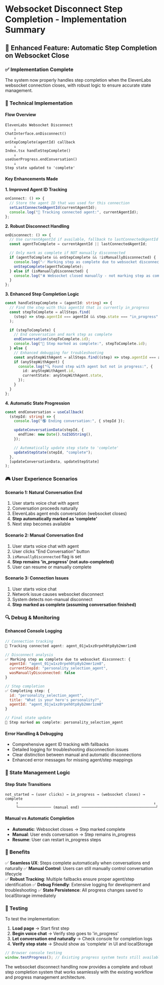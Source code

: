 # Websocket Disconnect Step Completion - Implementation Summary

## 🎯 Enhanced Feature: Automatic Step Completion on Websocket Close

### ✅ Implementation Complete

The system now properly handles step completion when the ElevenLabs websocket connection closes, with robust logic to ensure accurate state management.

### 🔧 Technical Implementation

#### Flow Overview

```
ElevenLabs Websocket Disconnect
    ↓
ChatInterface.onDisconnect()
    ↓
onStepComplete(agentId) callback
    ↓
Index.tsx handleStepComplete()
    ↓
useUserProgress.endConversation()
    ↓
Step state updated to 'complete'
```

#### Key Enhancements Made

**1. Improved Agent ID Tracking**

```typescript
onConnect: () => {
  // Store the agent ID that was used for this connection
  setLastConnectedAgentId(currentAgentId);
  console.log("📝 Tracking connected agent:", currentAgentId);
};
```

**2. Robust Disconnect Handling**

```typescript
onDisconnect: () => {
  // Use currentAgentId if available, fallback to lastConnectedAgentId
  const agentToComplete = currentAgentId || lastConnectedAgentId;

  // Only mark as complete if NOT manually disconnected
  if (agentToComplete && onStepComplete && !isManuallyDisconnected) {
    console.log("✅ Marking step as complete due to websocket disconnect");
    onStepComplete(agentToComplete);
  } else if (isManuallyDisconnected) {
    console.log("⏸️ Websocket closed manually - not marking step as complete");
  }
};
```

**3. Enhanced Step Completion Logic**

```typescript
const handleStepComplete = (agentId: string) => {
  // Find the step with this agentId that is currently in_progress
  const stepToComplete = allSteps.find(
    (step) => step.agentId === agentId && step.state === "in_progress"
  );

  if (stepToComplete) {
    // End conversation and mark step as complete
    endConversation(stepToComplete.id);
    console.log("📝 Step marked as complete:", stepToComplete.id);
  } else {
    // Enhanced debugging for troubleshooting
    const anyStepWithAgent = allSteps.find((step) => step.agentId === agentId);
    if (anyStepWithAgent) {
      console.log("🔍 Found step with agent but not in progress:", {
        id: anyStepWithAgent.id,
        currentState: anyStepWithAgent.state,
      });
    }
  }
};
```

**4. Automatic State Progression**

```typescript
const endConversation = useCallback(
  (stepId: string) => {
    console.log("🔇 Ending conversation:", { stepId });

    updateConversationData(stepId, {
      endTime: new Date().toISOString(),
    });

    // Automatically update step state to 'complete'
    updateStepState(stepId, "complete");
  },
  [updateConversationData, updateStepState]
);
```

### 🎮 User Experience Scenarios

#### Scenario 1: Natural Conversation End

1. User starts voice chat with agent
2. Conversation proceeds naturally
3. ElevenLabs agent ends conversation (websocket closes)
4. **Step automatically marked as 'complete'**
5. Next step becomes available

#### Scenario 2: Manual Conversation End

1. User starts voice chat with agent
2. User clicks "End Conversation" button
3. `isManuallyDisconnected` flag is set
4. **Step remains 'in_progress' (not auto-completed)**
5. User can resume or manually complete

#### Scenario 3: Connection Issues

1. User starts voice chat
2. Network issue causes websocket disconnect
3. System detects non-manual disconnect
4. **Step marked as complete (assuming conversation finished)**

### 🔍 Debug & Monitoring

#### Enhanced Console Logging

```javascript
// Connection tracking
📝 Tracking connected agent: agent_01jw1xz0rpeh0tp8yb2mmr1zm8

// Disconnect analysis
✅ Marking step as complete due to websocket disconnect: {
  agentId: "agent_01jw1xz0rpeh0tp8yb2mmr1zm8",
  currentStepId: "personality_selection_agent",
  wasManuallyDisconnected: false
}

// Step completion
✅ Completing step: {
  id: "personality_selection_agent",
  title: "What is your hero's personality?",
  agentId: "agent_01jw1xz0rpeh0tp8yb2mmr1zm8"
}

// Final state update
📝 Step marked as complete: personality_selection_agent
```

#### Error Handling & Debugging

- Comprehensive agent ID tracking with fallbacks
- Detailed logging for troubleshooting disconnection issues
- Clear distinction between manual and automatic disconnections
- Enhanced error messages for missing agent/step mappings

### 🚦 State Management Logic

#### Step State Transitions

```
not_started → (user clicks) → in_progress → (websocket closes) → complete
     ↑                                                              ↓
     └─────────────── (manual end) ──────────────────────────────────┘
```

#### Manual vs Automatic Completion

- **Automatic**: Websocket closes → Step marked complete
- **Manual**: User ends conversation → Step remains in_progress
- **Resume**: User can restart in_progress steps

### 🎉 Benefits

✅ **Seamless UX**: Steps complete automatically when conversations end naturally
✅ **Manual Control**: Users can still manually control conversation lifecycle  
✅ **Robust Tracking**: Multiple fallbacks ensure proper agent/step identification
✅ **Debug Friendly**: Extensive logging for development and troubleshooting
✅ **State Persistence**: All progress changes saved to localStorage immediately

### 🧪 Testing

To test the implementation:

1. **Load page** → Start first step
2. **Begin voice chat** → Verify step goes to 'in_progress'
3. **Let conversation end naturally** → Check console for completion logs
4. **Verify step state** → Should show as 'complete' in UI and localStorage

```javascript
// Browser console testing
window.testProgress(); // Existing progress system tests still available
```

The websocket disconnect handling now provides a complete and robust step completion system that works seamlessly with the existing workflow and progress management architecture.
